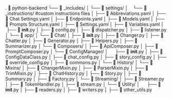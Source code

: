 . 📂 python-backend
└── 📂 _includes/
│  └── 📂 settings/
│    └── 📂 _instructions/          #custom instructions files
│    ├── 📄 Abbreviations.yaml
│    ├── 📄 Chat Settings.yaml
│    ├── 📄 Endpoints.yaml
│    ├── 📄 Models.yaml
│    ├── 📄 Prompts Structure.yaml
│    ├── 📄 Settings.yaml
│    ├── 📄 Variables.yaml
│  ├── 📄 __init__.py
│  ├── 📄 config.py
│  ├── 📄 dispatcher.py
│  ├── 📄 listener.py
│  └── 📂 app/
│    └── 📂 Chat/
│      ├── 📄 __init__.py
│      ├── 📄 Changer.py
│      ├── 📄 Chatter.py
│      ├── 📄 Generator.py
│      ├── 📄 Helpers.py
│      ├── 📄 Summarizer.py
│    └── 📂 Composers/
│      ├── 📄 ApiComposer.py
│      ├── 📄 PromptComposer.py
│    └── 📂 ConfigManager/
│      ├── 📄 __init__.py
│      ├── 📄 ConfigDataClass.py
│      ├── 📄 chat_config.py
│      ├── 📄 story_config.py
│      ├── 📄 override_config.py
│      ├── 📄 commons.py
│    └── 📂 History/
│      └── 📂 Mixins/
│        ├── 📄 ChangerMixin.py
│        ├── 📄 ParserMixin.py
│        ├── 📄 TrimMixin.py
│      ├── 📄 ChatHistory.py
│      ├── 📄 Story.py
│      ├── 📄 Summary.py
│      ├── 📄 Factory.py
│    └── 📂 Streaming/
│      ├── 📄 Streamer.py
│      ├── 📄 TokenHandler.py
│      ├── 📄 stream.py
│    └── 📂 Utility/
│      ├── 📄 __init__.py
│      ├── 📄 readers.py
│      ├── 📄 writers.py
│      ├── 📄 other_utils.py